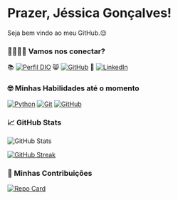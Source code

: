 # Prazer, Jéssica Gonçalves!
Seja bem vindo ao meu GitHub.😌

### 🫱🏼‍🫲🏽 Vamos nos conectar?

📚 [![Perfil DIO](https://img.shields.io/badge/DIO-40A3DC?style=for-the-badge)](https://web.dio.me/users/jessicasilgoncalves) 
😸 [![GitHub](https://img.shields.io/badge/GitHub-000?style=for-the-badge&logo=github&logoColor=fff)](https://github.com/jessicagoncalves10) 
💼 [![LinkedIn](https://img.shields.io/badge/-LinkedIn-000?style=for-the-badge&logo=linkedin&logoColor=30A3DC)](https://www.linkedin.com/in/jessica-gonçalves-259055128/)


### 🤓 Minhas Habilidades até o momento
[![Python](https://img.shields.io/badge/Python-000?style=for-the-badge&logo=python)](https://docs.python.org/pt-br/3/)
[![Git](https://img.shields.io/badge/Git-000?style=for-the-badge&logo=git&logoColor=E94D5F)](https://git-scm.com/doc) 
[![GitHub](https://img.shields.io/badge/GitHub-000?style=for-the-badge&logo=github&logoColor=30A3DC)](https://docs.github.com/)

### 📈 GitHub Stats
![GitHub Stats](https://github-readme-stats.vercel.app/api?username=jessicagoncalves10&theme=transparent&bg_color=000&border_color=30A3DC&show_icons=true&icon_color=30A3DC&te_color=E94D5F&text_color=FFF&hide_title=true&hide=stars)

[![GitHub Streak](https://streak-stats.demolab.com/?user=jessicagoncalves10&theme=bear&background=000&border=30A3DC&dates=FFF)](https://git.io/streak-stats)

### 🛟 Minhas Contribuições
[![Repo Card](https://github-readme-stats.vercel.app/api/pin/?username=jessicagoncalves10&repo=dio-lab-open-source&bg_color=000&border_color=30A3DC&show_icons=true&icon_color=30A3DC&title_color=E94D5F&text_color=FFF)](https://github.com/jessicagoncalves10/dio-lab-open-source)  




